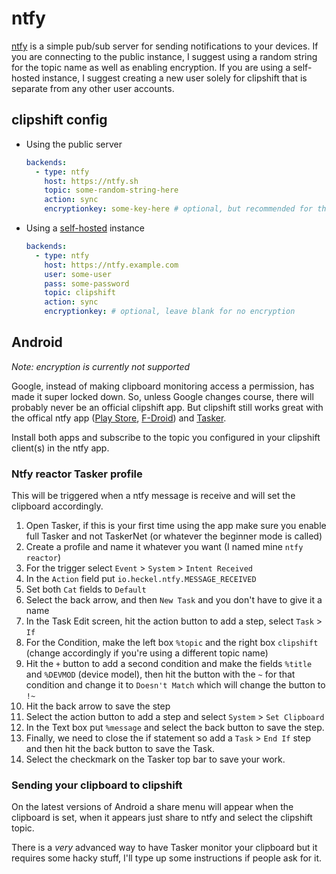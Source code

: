 #  ntfy

[ntfy](https://ntfy.sh) is a simple pub/sub server for sending notifications to your devices. If you are connecting to the public instance, I suggest using a random string for the topic name as well as enabling encryption. If you are using a self-hosted instance, I suggest creating a new user solely for clipshift that is separate from any other user accounts.

## clipshift config

- Using the public server

    ```yaml
    backends:
      - type: ntfy
        host: https://ntfy.sh
        topic: some-random-string-here
        action: sync
        encryptionkey: some-key-here # optional, but recommended for the public instance
    ```

- Using a [self-hosted](https://docs.ntfy.sh/install/) instance

    ```yaml
    backends:
      - type: ntfy
        host: https://ntfy.example.com
        user: some-user
        pass: some-password
        topic: clipshift
        action: sync
        encryptionkey: # optional, leave blank for no encryption
    ```


## Android

*Note: encryption is currently not supported*

Google, instead of making clipboard monitoring access a permission, has made it super locked down. So, unless Google changes course, there will probably never be an official clipshift app. But clipshift still works great with the offical ntfy app ([Play Store](https://play.google.com/store/apps/details?id=io.heckel.ntfy), [F-Droid](https://f-droid.org/en/packages/io.heckel.ntfy/)) and [Tasker](https://tasker.joaoapps.com/).

Install both apps and subscribe to the topic you configured in your clipshift client(s) in the ntfy app.

### Ntfy reactor Tasker profile

This will be triggered when a ntfy message is receive and will set the clipboard accordingly.

1. Open Tasker, if this is your first time using the app make sure you enable full Tasker and not TaskerNet (or whatever the beginner mode is called)
1. Create a profile and name it whatever you want (I named mine `ntfy reactor`)
1. For the trigger select `Event` > `System` > `Intent Received`
1. In the `Action` field put `io.heckel.ntfy.MESSAGE_RECEIVED`
1. Set both `Cat` fields to `Default`
1. Select the back arrow, and then `New Task` and you don't have to give it a name
1. In the Task Edit screen, hit the action button to add a step, select `Task` > `If`
1. For the Condition, make the left box `%topic` and the right box `clipshift` (change accordingly if you're using a different topic name)
1. Hit the `+` button to add a second condition and make the fields `%title` and `%DEVMOD` (device model), then hit the button with the `~` for that condition and change it to `Doesn't Match` which will change the button to `!~`
1. Hit the back arrow to save the step
1. Select the action button to add a step and select `System` > `Set Clipboard`
1. In the Text box put `%message` and select the back button to save the step.
1. Finally, we need to close the if statement so add a `Task` > `End If` step and then hit the back button to save the Task.
1. Select the checkmark on the Tasker top bar to save your work.

### Sending your clipboard to clipshift

On the latest versions of Android a share menu will appear when the clipboard is set, when it appears just share to ntfy and select the clipshift topic.

There is a *very* advanced way to have Tasker monitor your clipboard but it requires some hacky stuff, I'll type up some instructions if people ask for it.
